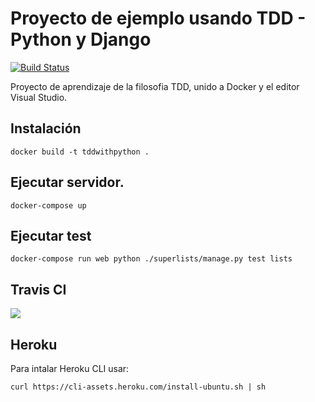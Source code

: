 # Proyecto de ejemplo usando TDD - Python y Django

[![Build Status](https://travis-ci.org/josemlp91/tdd-with-python.svg?branch=master)](https://travis-ci.org/josemlp91/tdd-with-python)

Proyecto de aprendizaje de la filosofia TDD, unido a Docker y el editor Visual Studio.

## Instalación

    docker build -t tddwithpython .

## Ejecutar servidor.

    docker-compose up

## Ejecutar test

    docker-compose run web python ./superlists/manage.py test lists


## Travis CI

![](https://i.imgur.com/5JpivPd.png)


## Heroku 

Para intalar Heroku CLI usar:

    curl https://cli-assets.heroku.com/install-ubuntu.sh | sh
